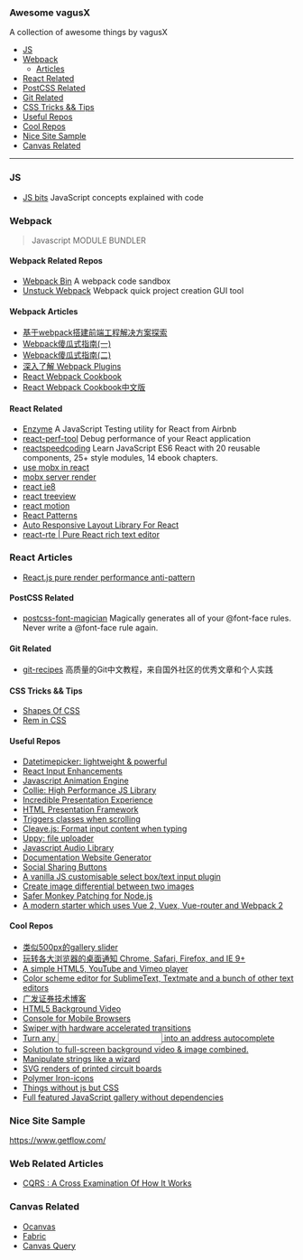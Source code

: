 ### **Awesome vagusX**

A collection of awesome things by vagusX

- [JS](#javascript)
- [Webpack](#webpack)
  - [Articles](#webpack-articles)
- [React Related](#react-related)
- [PostCSS Related](#postcss-related)
- [Git Related](#git-related)
- [CSS Tricks && Tips](#css-tricks-tips)
- [Useful Repos](#useful-repos)
- [Cool Repos](#cool-repos)
- [Nice Site Sample](#nice-site-sample)
- [Canvas Related](#canvas-related)

----------
### JS
* [JS bits](https://github.com/vasanthk/js-bits) JavaScript concepts explained with code

### Webpack
> Javascript MODULE BUNDLER

#### Webpack Related Repos
* [Webpack Bin](http://www.webpackbin.com/EkBATOZRl) A webpack code sandbox
* [Unstuck Webpack](http://www.linuxenko.pro/unstuck-webpack) Webpack quick project creation GUI tool

#### Webpack Articles
* [基于webpack搭建前端工程解决方案探索](https://github.com/chemdemo/chemdemo.github.io/issues/10)
* [Webpack傻瓜式指南(一)](http://zhuanlan.zhihu.com/FrontendMagazine/20367175)
* [Webpack傻瓜式指南(二)](http://zhuanlan.zhihu.com/FrontendMagazine/20397902)
* [深入了解 Webpack Plugins](http://rhadow.github.io/2015/05/30/webpack-loaders-and-plugins/)
* [React Webpack Cookbook](https://christianalfoni.github.io/react-webpack-cookbook/)
* [React Webpack Cookbook中文版](https://fakefish.github.io/react-webpack-cookbook/)

#### React Related
* [Enzyme](http://airbnb.io/enzyme/) A JavaScript Testing utility for React from Airbnb
* [react-perf-tool](https://github.com/RamonGebben/react-perf-tool) Debug performance of your React application
* [reactspeedcoding](https://github.com/manavsehgal/reactspeedcoding) Learn JavaScript ES6 React with 20 reusable components, 25+ style modules, 14 ebook chapters.
* [use mobx in react](http://stackoverflow.com/questions/35850871/how-to-connect-state-to-props-with-mobx-js-observer-when-use-es6-class)
* [mobx server render](https://github.com/kuuup/mobx-ssr-example)
* [react ie8](https://github.com/xcatliu/react-ie8)
* [react treeview](https://github.com/chenglou/react-treeview)
* [react motion](https://github.com/chenglou/react-motion)
* [React Patterns](https://github.com/planningcenter/react-patterns)
* [Auto Responsive Layout Library For React](https://github.com/xudafeng/autoresponsive-react)
* [react-rte | Pure React rich text editor](https://github.com/sstur/react-rte)

### React Articles
* [React.js pure render performance anti-pattern](https://medium.com/@esamatti/react-js-pure-render-performance-anti-pattern-fb88c101332f#.q1q44txnb)

#### PostCSS Related
* [postcss-font-magician](https://github.com/jonathantneal/postcss-font-magician) Magically generates all of your @font-face rules. Never write a @font-face rule again.

#### Git Related
* [git-recipes](https://github.com/geeeeeeeeek/git-recipes/wiki) 高质量的Git中文教程，来自国外社区的优秀文章和个人实践

#### CSS Tricks && Tips
* [Shapes Of CSS](https://css-tricks.com/examples/ShapesOfCSS/)
* [Rem in CSS](https://segmentfault.com/a/1190000003690140)

#### Useful Repos
* [Datetimepicker: lightweight & powerful](https://chmln.github.io/flatpickr)
* [React Input Enhancements](https://github.com/alexkuz/react-input-enhancements)
* [Javascript Animation Engine](https://github.com/juliangarnier/anime)
* [Collie: High Performance JS Library](http://jindo.dev.naver.com/collie/index.html#about)
* [Incredible Presentation Experience](https://github.com/impress/impress.js)
* [HTML Presentation Framework](https://github.com/hakimel/reveal.js)
* [Triggers classes when scrolling](https://github.com/terwanerik/ScrollTrigger)
* [Cleave.js: Format input content when typing](https://github.com/nosir/cleave.js)
* [Uppy: file uploader](https://github.com/transloadit/uppy)
* [Javascript Audio Library](https://github.com/goldfire/howler.js)
* [Documentation Website Generator](https://github.com/docpress/docpress)
* [Social Sharing Buttons](https://github.com/mxstbr/sharingbuttons.io)
* [A vanilla JS customisable select box/text input plugin](https://github.com/jshjohnson/Choices)
* [Create image differential between two images](https://github.com/uber/image-diff)
* [Safer Monkey Patching for Node.js](https://github.com/othiym23/shimmer)
* [ A modern starter which uses Vue 2, Vuex, Vue-router and Webpack 2](https://github.com/egoist/vuepack)

#### Cool Repos
* [类似500px的gallery slider](https://github.com/dimsemenov/PhotoSwipe)
* [玩转各大浏览器的桌面通知 Chrome, Safari, Firefox, and IE 9+](https://github.com/Nickersoft/push.js)
* [A simple HTML5, YouTube and Vimeo player](https://github.com/Selz/plyr)
* [Color scheme editor for SublimeText, Textmate and a bunch of other text editors](https://github.com/aziz/tmTheme-Editor)
* [广发证券技术博客](https://github.com/gf-rd/blog/issues)
* [HTML5 Background Video](https://github.com/rishabhp/bideo.js)
* [Console for Mobile Browsers](https://github.com/liriliri/eruda)
* [Swiper with hardware accelerated transitions](https://github.com/nolimits4web/swiper/)
* [Turn any <input> into an address autocomplete](https://github.com/algolia/places/)
* [Solution to full-screen background video & image combined.](https://github.com/dvLden/Vidage)
* [Manipulate strings like a wizard](https://github.com/Rich-Harris/magic-string)
* [SVG renders of printed circuit boards](https://github.com/tracespace/pcb-stackup)
* [Polymer Iron-icons](https://elements.polymer-project.org/elements/iron-icons?view=demo:demo/index.html)
* [Things without js but CSS](https://github.com/NamPNQ/You-Dont-Need-Javascript)
* [Full featured JavaScript gallery without dependencies](https://github.com/sachinchoolur/lightgallery.js)

### Nice Site Sample
https://www.getflow.com/

### Web Related Articles
* [CQRS : A Cross Examination Of How It Works](http://www.codeproject.com/Articles/991648/CQRS-A-Cross-Examination-Of-How-It-Works)

### Canvas Related
* [Ocanvas](http://ocanvas.org/)
* [Fabric](http://fabricjs.com/)
* [Canvas Query](http://canvasquery.com/)
